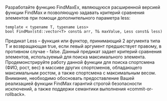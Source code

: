 Разработайте функцию FindMaxEx, являющуюся расширенной версией функции FindMax и позволяющую задавать критерий сравнения элементов при помощи дополнительного параметра less:
```
template < typename T, typename Less>
bool FindMax(std::vector<T> const& arr, T& maxValue, Less const& less)
```
Предикат Less – функция или функтор, принимающий 2 аргумента типа T и возвращающая true, если левый аргумент предшествует правому, в противном случае - false. Данный предикат задает критерий сравнения элементов, используемый для поиска максимального элемента.
Продемонстрируйте работу данной функции для поиска спортсмена (ФИО, рост, вес) в массиве других спортсменов, обладающего максимальным ростом, а также спортсмена с максимальным весом.
Внимание, необходимо обосновать предоставление Вашей реализацией функции FindMax гарантий строгой безопасности исключений, а также поддержи семантики выполнения «commit-or-rollback».
